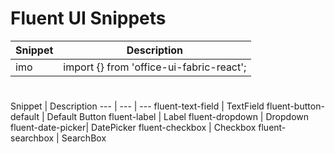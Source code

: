 # Fluent UI Snippets 


Snippet | Description
--- | --- | 
imo | import {} from 'office-ui-fabric-react';

#

Snippet | Description
--- | --- | ---
fluent-text-field | TextField 
fluent-button-default | Default Button
fluent-label | Label
fluent-dropdown | Dropdown
fluent-date-picker| DatePicker
fluent-checkbox | Checkbox
fluent-searchbox | SearchBox
